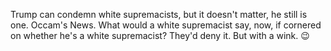 Trump can condemn white supremacists, but it doesn't matter, he still is one. Occam's News. What would a white supremacist say, now, if cornered on whether he's a white supremacist? They'd deny it. But with a wink. :wink:
